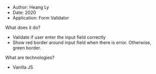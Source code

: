 - Author: Heang Ly
- Date: 2020
- Application: Form Validator 

What does it do?
- Validate if user enter the input field correctly
- Show red border around input field when there is error. Otherwise, green border.

What are technologies?
- Vanilla JS

